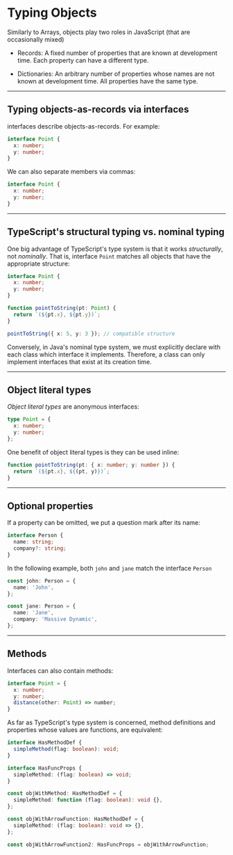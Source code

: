 # Typing Objects

Similarly to Arrays, objects play two roles in JavaScript (that are occasionally mixed)

- Records: A fixed number of properties that are known at development time. Each property can have a different type.

- Dictionaries: An arbitrary number of properties whose names are not known at development time. All properties have the same type.

---

## Typing objects-as-records via interfaces

interfaces describe objects-as-records. For example:

```ts
interface Point {
  x: number;
  y: number;
}
```

We can also separate members via commas:

```ts
interface Point {
  x: number;
  y: number;
}
```

---

## TypeScript's structural typing vs. nominal typing

One big advantage of TypeScript's type system is that it works _structurally_, not _nominally_. That is, interface `Point` matches all objects that have the appropriate structure:

```ts
interface Point {
  x: number;
  y: number;
}

function pointToString(pt: Point) {
  return `(${pt.x}, ${pt.y})`;
}

pointToString({ x: 5, y: 3 }); // compatible structure
```

Conversely, in Java's nominal type system, we must explicitly declare with each class which interface it implements. Therefore, a class can only implement interfaces that exist at its creation time.

---

## Object literal types

_Object literal types_ are anonymous interfaces:

```ts
type Point = {
  x: number;
  y: number;
};
```

One benefit of object literal types is they can be used inline:

```ts
function pointToString(pt: { x: number; y: number }) {
  return `(${pt.x}, ${(pt, y)})`;
}
```

---

## Optional properties

If a property can be omitted, we put a question mark after its name:

```ts
interface Person {
  name: string;
  company?: string;
}
```

In the following example, both `john` and `jane` match the interface `Person`

```ts
const john: Person = {
  name: 'John',
};

const jane: Person = {
  name: 'Jane',
  company: 'Massive Dynamic',
};
```

---

## Methods

Interfaces can also contain methods:

```typescript
interface Point = {
  x: number;
  y: number; 
  distance(other: Point) => number;
}
```

As far as TypeScript's type system is concerned, method definitions and properties whose values are functions, are equivalent:

```ts
interface HasMethodDef {
  simpleMethod(flag: boolean): void;
}

interface HasFuncProps {
  simpleMethod: (flag: boolean) => void;
}

const objWithMethod: HasMethodDef = {
  simpleMethod: function (flag: boolean): void {},
};

const objWithArrowFunction: HasMethodDef = {
  simpleMethod: (flag: boolean): void => {},
};

const objWithArrowFunction2: HasFuncProps = objWithArrowFunction;
```
